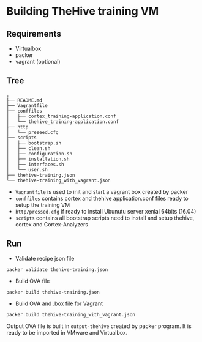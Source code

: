 # Building TheHive training VM

## Requirements

- Virtualbox
- packer 
- vagrant (optional)


## Tree

```
.
├── README.md
├── Vagrantfile
├── conffiles
│   ├── cortex_training-application.conf
│   └── thehive_training-application.conf
├── http
│   └── preseed.cfg
├── scripts
│   ├── bootstrap.sh
│   ├── clean.sh
│   ├── configuration.sh
│   ├── installation.sh
│   ├── interfaces.sh
│   └── user.sh
├── thehive-training.json
└── thehive-training_with_vagrant.json
```

- `Vagrantfile` is used to init and start a vagrant box created by packer
- `conffiles` contains cortex and thehive application.conf files ready
  to setup the training VM
- `http/pressed.cfg` if ready to install Ubunutu server xenial 64bits (16.04)
- `scripts` contains all bootstrap scripts need to install and setup
  thehive, cortex and Cortex-Analyzers 

## Run

- Validate recipe  json file


```
packer validate thehive-training.json
```

- Build OVA file

```
packer build thehive-training.json
```

- Build OVA and .box file for Vagrant

```
packer build thehive-training_with_vagrant.json
```

Output OVA file is built in `output-thehive` created by packer program.
It is ready to be imported in VMware and Virtualbox.


